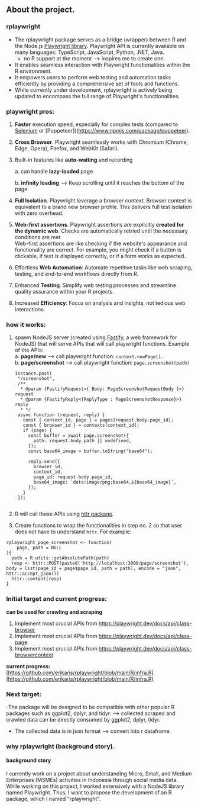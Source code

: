 ## About the project. 

### rplaywright
- The rplaywright package serves as a bridge (wrapper) between R and the Node.js [Playwright library](https://playwright.dev/). Playwright API is currently available on many languages: TypeScript, JavaScript, Python, .NET, Java.
   - no R support at the moment --> inspires me to create one.
- It enables seamless interaction with Playwright functionalities within the R environment. 
- It empowers users to perform web testing and automation tasks efficiently by providing a comprehensive set of tools and functions.
- While currently under development, rplaywright is actively being updated to encompass the full range of Playwright's functionalities.

### playwright pros:
1. **Faster** execution speed, especially for complex tests (compared to [Selenium](https://www.selenium.dev/) or [Puppeteer])(https://www.npmjs.com/package/puppeteer).
2. **Cross Browser**. Playwright seamlessly works with Chromium (Chrome, Edge, Opera), Firefox, and WebKit (Safari).
3. Built-in features like **auto-waiting** and recording
   
   a. can handle **lazy-loaded** page

   b. **infinity loading**  --> Keep scrolling until it reaches the bottom of the page.
4. **Full Isolation**. Playwright leverage a browser context. Browser context is equivalent to a brand new browser profile. This delivers full test isolation with zero overhead.
5. **Web-first assertions**. Playwright assertions are explicitly **created for the dynamic web**. Checks are automatically retried until the necessary conditions are met. <br /> Web-first assertions are like checking if the website's appearance and functionality are correct. For example, you might check if a button is clickable, if text is displayed correctly, or if a form works as expected.
6. Effortless **Web Automation**: Automate repetitive tasks like web scraping, testing, and end-to-end workflows directly from R.
7. Enhanced **Testing**: Simplify web testing processes and streamline quality assurance within your R projects.
8. Increased **Efficiency**: Focus on analysis and insights, not tedious web interactions.

### how it works:
1. spawn NodeJS server (created using [Fastify](https://fastify.dev/), a web framework for NodeJS) that will serve APIs that will call playwright functions. Example of the APIs: <br />
   a. **page/new** --> call playwright function: `context.newPage()`. <br />
   b. **page/screenshot** --> call playwright function: `page.screenshot(path)`
   
   ```
   instance.post(
    "/screenshot",
    /**
     * @param {FastifyRequest<{ Body: PageScreenshotRequestBody }>} request
     * @param {FastifyReply<{ReplyType : PageScreenshotResponse}>} reply
     * */
    async function (request, reply) {
      const { context_id, page } = pages[request.body.page_id];
      const { browser_id } = contexts[context_id];
      if (page) {
        const buffer = await page.screenshot({
          path: request.body.path || undefined,
        });
        const base64_image = buffer.toString("base64");

        reply.send({
          browser_id,
          context_id,
          page_id: request.body.page_id,
          base64_image: `data:image/png;base64,${base64_image}`,
        });
      }
    });
  
   ```


3. R will call these APIs using [httr package](https://www.rdocumentation.org/packages/httr/versions/1.4.7).
4. Create functions to wrap the functionalities in step no. 2 so that user does not have to understand `httr`. 
For example:
   
```
rplaywright_page_screenshot <- function(
    page, path = NULL
){
  path = R.utils::getAbsolutePath(path)
  resp <- httr::POST(paste0('http://localhost:3000/page/screenshot'), body = list(page_id = page$page_id, path = path), encode = "json", httr::accept_json())
  httr::content(resp)
}
```

### Initial target and current progress:
**can be used for crawling and scraping**
1. Implement most crucial APIs from https://playwright.dev/docs/api/class-browser
2. Implement most crucial APIs from https://playwright.dev/docs/api/class-page.
3. Implement most crucial APIs from https://playwright.dev/docs/api/class-browsercontext

**current progress:** [https://github.com/erikaris/rplaywright/blob/main/R/infra.R](https://github.com/erikaris/rplaywright/blob/main/R/infra.R)


### Next target:
-The package will be designed to be compatible with other popular R packages such as ggplot2, dplyr, and tidyr. --> collected scraped and crawled data can be directly consumed by ggplot2, dplyr, tidyr. 
- The collected data is in json format --> convert into r dataframe. 

### why rplaywright (background story). 
#### background story
I currently work on a project about understanding Micro, Small, and Medium Enterprises (MSMEs) activities in Indonesia through social media data. While working on this project, I worked extensively with a NodeJS library named Playwright. Thus, I want to propose the development of an R package, which I named "rplaywright".
